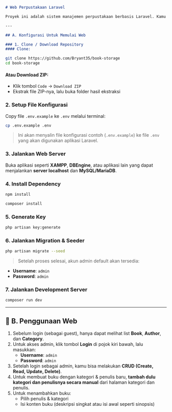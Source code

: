 ```markdown
# Web Perpustakaan Laravel

Proyek ini adalah sistem manajemen perpustakaan berbasis Laravel. Kamu dapat melihat daftar buku, kategori, dan penulis, serta melakukan CRUD jika login sebagai admin.

---

## A. Konfigurasi Untuk Memulai Web

### 1. Clone / Download Repository
#### Clone:
```
```bash
git clone https://github.com/Bryant35/book-storage
cd book-storage
```


#### Atau Download ZIP:
- Klik tombol `Code` → `Download ZIP`
- Ekstrak file ZIP-nya, lalu buka folder hasil ekstraksi

### 2. Setup File Konfigurasi
Copy file `.env.example` ke `.env` melalui terminal:
```bash
cp .env.example .env
```
> Ini akan menyalin file konfigurasi contoh (`.env.example`) ke file `.env` yang akan digunakan aplikasi Laravel.

### 3. Jalankan Web Server
Buka aplikasi seperti **XAMPP**, **DBEngine**, atau aplikasi lain yang dapat menjalankan **server localhost** dan **MySQL/MariaDB**.

### 4. Install Dependency
```bash
npm install
```
```bash
composer install
```

### 5. Generate Key
```bash
php artisan key:generate
```

### 6. Jalankan Migration & Seeder
```bash
php artisan migrate --seed
```

> Setelah proses selesai, akun admin default akan tersedia:
- **Username**: `admin`
- **Password**: `admin`

### 7. Jalankan Development Server
```bash
composer run dev
```

---

## 🧪 B. Penggunaan Web

1. Sebelum login (sebagai guest), hanya dapat melihat list **Book**, **Author**, dan **Category**.
2. Untuk akses admin, klik tombol **Login** di pojok kiri bawah, lalu masukkan:
   - **Username**: `admin`
   - **Password**: `admin`
3. Setelah login sebagai admin, kamu bisa melakukan **CRUD (Create, Read, Update, Delete)**.
4. Untuk membuat buku dengan kategori & penulis baru, **tambah dulu kategori dan penulisnya secara manual** dari halaman kategori dan penulis.
5. Untuk menambahkan buku:
   - Pilih penulis & kategori
   - Isi konten buku (deskripsi singkat atau isi awal seperti sinopsis)
